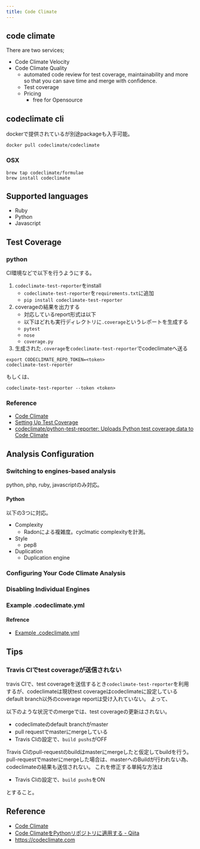 ```yaml
---
title: Code Climate
---
```


## code climate
There are two services;

* Code Climate Velocity
* Code Climate Quality
    * automated code review for test coverage, maintainability and more so that you can save time and merge with confidence.
    * Test coverage
    * Pricing
        * free for Opensource

## codeclimate cli
dockerで提供されているが別途packageも入手可能。

```
docker pull codeclimate/codeclimate
```

### OSX

```
brew tap codeclimate/formulae
brew install codeclimate
```

## Supported languages
* Ruby
* Python
* Javascript

## Test Coverage



### python
CI環境などで以下を行うようにする。

1. `codeclimate-test-reporter`をinstall
	* `codeclimate-test-reporter`を`requirements.txt`に追加
	* `pip install codeclimate-test-reporter` 
2. coverageの結果を出力する
	* 対応しているreport形式は以下
	* 以下はどれも実行ディレクトリに`.coverage`というレポートを生成する
	* `pytest`
	* `nose`
	* `coverage.py`
3. 生成された`.coverage`を`codeclimate-test-reporter`でcodeclimateへ送る

```
export CODECLIMATE_REPO_TOKEN=<token>
codeclimate-test-reporter 
```

もしくは、

```
codeclimate-test-reporter --token <token>
```

### Reference
* [Code Climate](https://codeclimate.com/repos/583d8d021ddf8a227f000437/coverage_setup)
* [Setting Up Test Coverage](https://docs.codeclimate.com/docs/setting-up-test-coverage#section-how-to)
* [codeclimate/python-test-reporter: Uploads Python test coverage data to Code Climate](https://github.com/codeclimate/python-test-reporter)

## Analysis Configuration

### Switching to engines-based analysis
python, php, ruby, javascriptのみ対応。

#### Python
以下の3つに対応。

* Complexity
	* Radonによる複雑度。cyclmatic complexityを計測。
* Style
	* pep8
* Duplication
	* Duplication engine

### Configuring Your Code Climate Analysis


### Disabling Individual Engines



### Example .codeclimate.yml

#### Refrence
* [Example .codeclimate.yml](https://docs.codeclimate.com/docs/example-codeclimateyml)

## Tips

### Travis CIでtest coverageが送信されない
travis CIで、test coverageを送信するとき`codeclimate-test-reporter`を利用するが、codeclimateは現状test coverageはcodeclimateに設定しているdefault branch以外のcoverage reportは受け入れていない。
よって、

以下のような状況でのmergeでは、test coverageの更新はされない。

* codeclimateのdefault branchがmaster
* pull requestでmasterにmergeしている
* Travis CIの設定で、`build pushs`がOFF

Travis CIのpull-requestのbuildはmasterにmergeしたと仮定してbuildを行う。
pull-requestでmasterにmergeした場合は、masterへのBuildが行われない為、codeclimateの結果も送信されない。
これを修正する単純な方法は

* Travis CIの設定で、`build pushs`をON

とすること。


## Reference
* [Code Climate](https://docs.codeclimate.com/)
* [Code ClimateをPythonリポジトリに適用する - Qiita](http://qiita.com/vmmhypervisor/items/b642b22f6a78f1f8668d)
* https://codeclimate.com
